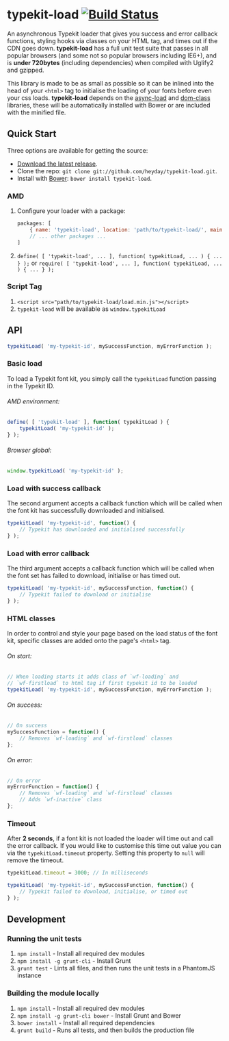 # typekit-load [![Build Status](https://secure.travis-ci.org/heyday/typekit-load.png)](http://travis-ci.org/heyday/typekit-load)

An asynchronous Typekit loader that gives you success and error callback functions, styling hooks via classes on your HTML tag, and times out if the CDN goes down. **typekit-load** has a full unit test suite that passes in all popular browsers (and some not so popular browsers including IE6+), and is **under 720bytes** (including dependencies) when compiled with Uglify2 and gzipped.

This library is made to be as small as possible so it can be inlined into the head of your `<html>` tag to initialise the loading of your fonts before even your css loads. **typekit-load** depends on the [async-load](https://github.com/heyday/async-load) and [dom-class](https://github.com/heyday/dom-class) libraries, these will be automatically installed with Bower or are included with the minified file.


## Quick Start

Three options are available for getting the source:

* [Download the latest release](https://github.com/heyday/typekit-load/zipball/master).
* Clone the repo: `git clone git://github.com/heyday/typekit-load.git`.
* Install with [Bower](http://twitter.github.com/bower): `bower install typekit-load`.

### AMD

1. Configure your loader with a package:

	```javascript
	packages: [
		{ name: 'typekit-load', location: 'path/to/typekit-load/', main: 'load' },
		// ... other packages ...
	]
	```

1. `define( [ 'typekit-load', ... ], function( typekitLoad, ... ) { ... } );` or `require( [ 'typekit-load', ... ], function( typekitLoad, ... ) { ... } );`

### Script Tag

1. `<script src="path/to/typekit-load/load.min.js"></script>`
1. `typekit-load` will be available as `window.typekitLoad`


## API

```javascript
typekitLoad( 'my-typekit-id', mySuccessFunction, myErrorFunction );
```

### Basic load
To load a Typekit font kit, you simply call the `typekitLoad` function passing in the Typekit ID.

###### AMD environment:
```javascript
define( [ 'typekit-load' ], function( typekitLoad ) {
	typekitLoad( 'my-typekit-id' );
} );
```

###### Browser global:
```javascript
window.typekitLoad( 'my-typekit-id' );
```

### Load with success callback
The second argument accepts a callback function which will be called when the font kit has successfully downloaded and initialised.

```javascript
typekitLoad( 'my-typekit-id', function() {
	// Typekit has downloaded and initialised successfully
} );
```

### Load with error callback
The third argument accepts a callback function which will be called when the font set has failed to download, initialise or has timed out.

```javascript
typekitLoad( 'my-typekit-id', mySuccessFunction, function() {
	// Typekit failed to download or initialise
} );
```

### HTML classes
In order to control and style your page based on the load status of the font kit, specific classes are added onto the page's `<html>` tag.

###### On start:
```javascript
// When loading starts it adds class of `wf-loading` and
// `wf-firstload` to html tag if first typekit id to be loaded
typekitLoad( 'my-typekit-id', mySuccessFunction, myErrorFunction );
```

###### On success:
```javascript
// On success
mySuccessFunction = function() {
	// Removes `wf-loading` and `wf-firstload` classes
};
```

###### On error:
```javascript
// On error
myErrorFunction = function() {
	// Removes `wf-loading` and `wf-firstload` classes
	// Adds `wf-inactive` class
};
```

### Timeout
After **2 seconds**, if a font kit is not loaded the loader will time out and call the error callback. If you would like to customise this time out value you can via the `typekitLoad.timeout` property. Setting this property to `null` will remove the timeout.

```javascript
typekitLoad.timeout = 3000; // In milliseconds

typekitLoad( 'my-typekit-id', mySuccessFunction, function() {
	// Typekit failed to download, initialise, or timed out
} );
```

## Development

### Running the unit tests

1. `npm install` - Install all required dev modules
1. `npm install -g grunt-cli` - Install Grunt
1. `grunt test` - Lints all files, and then runs the unit tests in a PhantomJS instance

### Building the module locally

1. `npm install` - Install all required dev modules
1. `npm install -g grunt-cli bower` - Install Grunt and Bower
1. `bower install` - Install all required dependencies
1. `grunt build` - Runs all tests, and then builds the production file
